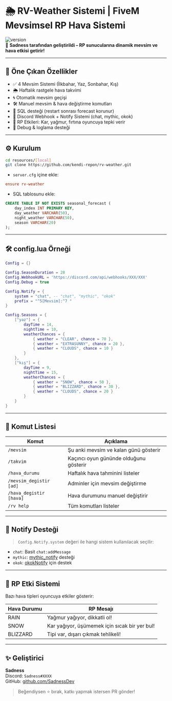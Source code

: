 # 🌦️ RV-Weather Sistemi | FiveM Mevsimsel RP Hava Sistemi

![version](https://img.shields.io/badge/version-2.0.0-blue.svg)  
🎯 **Sadness tarafından geliştirildi – RP sunucularına dinamik mevsim ve hava etkisi getirir!**

---

## 📌 Öne Çıkan Özellikler

- ✅ 4 Mevsim Sistemi (İlkbahar, Yaz, Sonbahar, Kış)
- 🌦️ Haftalık rastgele hava takvimi
- 🌀 Otomatik mevsim geçişi
- 🛠️ Manuel mevsim & hava değiştirme komutları
- 💾 SQL desteği (restart sonrası forecast korunur)
- 🔔 Discord Webhook + Notify Sistemi (chat, mythic, okok)
- 🧊 RP Etkileri: Kar, yağmur, fırtına oyuncuya tepki verir
- 🧠 Debug & loglama desteği

---

## ⚙️ Kurulum

```bash
cd resources/[local]
git clone https://github.com/kendi-repon/rv-weather.git
```

- `server.cfg` içine ekle:
```cfg
ensure rv-weather
```

- SQL tablosunu ekle:
```sql
CREATE TABLE IF NOT EXISTS seasonal_forecast (
    day_index INT PRIMARY KEY,
    day_weather VARCHAR(50),
    night_weather VARCHAR(50),
    season VARCHAR(20)
);
```

---

## 🛠️ config.lua Örneği

```lua
Config = {}

Config.SeasonDuration = 28
Config.WebhookURL = 'https://discord.com/api/webhooks/XXX/XXX'
Config.Debug = true

Config.Notify = {
    system = "chat", -- "chat", "mythic", "okok"
    prefix = "^5[Mevsim]:^7 "
}

Config.Seasons = {
    ["yaz"] = {
        dayTime = 14,
        nightTime = 10,
        weatherChances = {
            { weather = "CLEAR", chance = 70 },
            { weather = "EXTRASUNNY", chance = 20 },
            { weather = "CLOUDS", chance = 10 }
        }
    },
    ["kış"] = {
        dayTime = 9,
        nightTime = 15,
        weatherChances = {
            { weather = "SNOW", chance = 50 },
            { weather = "BLIZZARD", chance = 30 },
            { weather = "CLOUDS", chance = 20 }
        }
    }
}
```

---

## 📖 Komut Listesi

| Komut                | Açıklama                                      |
|----------------------|-----------------------------------------------|
| `/mevsim`            | Şu anki mevsim ve kalan günü gösterir         |
| `/takvim`            | Kaçıncı oyun gününde olduğunu gösterir        |
| `/hava_durumu`       | Haftalık hava tahminini listeler              |
| `/mevsim_degistir [ad]` | Adminler için mevsim değiştirme            |
| `/hava_degistir [hava]` | Hava durumunu manuel değiştirir            |
| `/rv help`           | Tüm komutları listeler                        |

---

## 💬 Notify Desteği

> `Config.Notify.system` değeri ile hangi sistem kullanılacak seçilir:

- `chat`: Basit `chat:addMessage`
- `mythic`: [mythic_notify](https://github.com/thelindat/mythic_notify) desteği
- `okok`: [okokNotify](https://github.com/okokProjects/okokNotify) için destek

---

## 🧊 RP Etki Sistemi

Bazı hava tipleri oyuncuya etkiler gösterir:

| Hava Durumu | RP Mesajı                                      |
|-------------|------------------------------------------------|
| RAIN        | Yağmur yağıyor, dikkatli ol!                   |
| SNOW        | Kar yağıyor, üşümemek için sıcak bir yer bul!  |
| BLIZZARD    | Tipi var, dışarı çıkmak tehlikeli!             |

---

## ✨ Geliştirici

**Sadness**  
Discord: `Sadness#XXXX`  
GitHub: [github.com/SadnessDev](https://github.com/SadnessDev)

> Beğendiysen ⭐ bırak, katkı yapmak istersen PR gönder!
